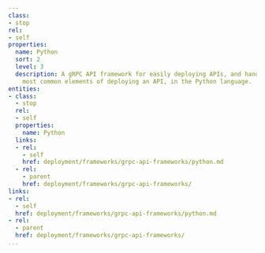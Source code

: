 ```yaml
---
class:
- stop
rel:
- self
properties:
  name: Python
  sort: 2
  level: 3
  description: A gRPC API framework for easily deploying APIs, and handles all the
    most common elements of deploying an API, in the Python language.
entities:
- class:
  - stop
  rel:
  - self
  properties:
    name: Python
  links:
  - rel:
    - self
    href: deployment/frameworks/grpc-api-frameworks/python.md
  - rel:
    - parent
    href: deployment/frameworks/grpc-api-frameworks/
links:
- rel:
  - self
  href: deployment/frameworks/grpc-api-frameworks/python.md
- rel:
  - parent
  href: deployment/frameworks/grpc-api-frameworks/
...
```


